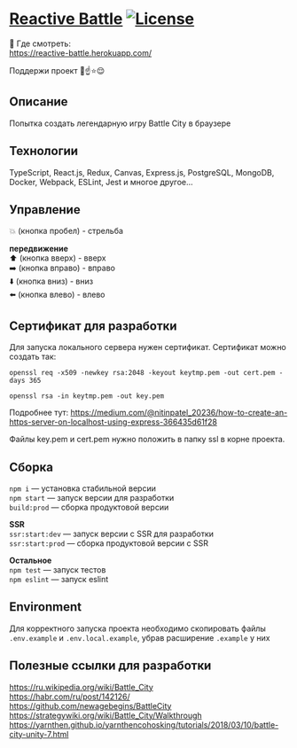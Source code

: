 # [Reactive Battle](https://reactive-battle.herokuapp.com/) [![License](https://img.shields.io/badge/license-MIT-green)](https://opensource.org/licenses/MIT)

:eyes: Где смотреть:    
https://reactive-battle.herokuapp.com/

Поддержи проект :pray::point_up::star::relieved:

## Описание
Попытка создать легендарную игру Battle City в браузере

## Технологии
TypeScript, React.js, Redux, Canvas, Express.js, PostgreSQL, MongoDB, Docker, Webpack, ESLint, Jest и многое другое...

## Управление
:boom: (кнопка пробел) - стрельба

__передвижение__   
:arrow_up: (кнопка вверх) - вверх    
:arrow_right: (кнопка вправо) - вправо    
:arrow_down: (кнопка вниз) - вниз    
:arrow_left: (кнопка влево) - влево

## Сертификат для разработки
Для запуска локального сервера нужен сертификат. Сертификат можно создать так:

`openssl req -x509 -newkey rsa:2048 -keyout keytmp.pem -out cert.pem -days 365`

`openssl rsa -in keytmp.pem -out key.pem`

Подробнее тут:
https://medium.com/@nitinpatel_20236/how-to-create-an-https-server-on-localhost-using-express-366435d61f28

Файлы key.pem и cert.pem нужно положить в папку ssl в корне проекта.

## Сборка
`npm i` — установка стабильной версии    
`npm start` — запуск версии для разработки    
`build:prod` — сборка продуктовой версии    

__SSR__    
`ssr:start:dev` — запуск версии c SSR для разработки    
`ssr:start:prod` — сборка продуктовой версии c SSR    

__Остальное__    
`npm test` — запуск тестов    
`npm eslint` — запуск eslint

## Environment
Для корректного запуска проекта необходимо скопировать файлы `.env.example` и `.env.local.example`, убрав расширение `.example` у них

## Полезные ссылки для разработки
https://ru.wikipedia.org/wiki/Battle_City    
https://habr.com/ru/post/142126/    
https://github.com/newagebegins/BattleCity    
https://strategywiki.org/wiki/Battle_City/Walkthrough    
https://yarnthen.github.io/yarnthencohosking/tutorials/2018/03/10/battle-city-unity-7.html
